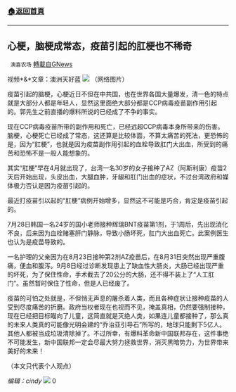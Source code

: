 ###  [:house:返回首頁](https://github.com/ourhimalayas/txt)
---


## 心梗，脑梗成常态，疫苗引起的肛梗也不稀奇
` 澳喜农场` [轉載自GNews](https://gnews.org/zh-hans/1536110/)

视频*&*文章：澳洲天好蓝
![](https://assets.gnews.org/wp-content/uploads/2021/09/AB03DD06-4B17-4B03-9584-4F37649080E9.jpeg)
（网络图片）

疫苗引起的脑梗，心梗近日不但在中共国，也在世界各国大量爆发，清一色的特点就是大部分人都是年轻人，显然这里面绝大部分都是CCP病毒疫苗副作用引起的。郭先生之前直播的爆料所说的已经成了不争的事实。

现在CCP病毒疫苗所带的副作用和死亡，已经远超CCP病毒本身所带来的伤害。脑梗，心梗死亡已经成了常态，这还算是比较体面，不算太痛苦的死法，更恐怖的是，因为“肛梗”，也就是因为疫苗副作用引起的血栓导致肛门大出血，所受到的痛苦和恐怖不是一般人能想象的。

其实“肛梗”早在4月就出现了，台湾一名30岁的女子接种了AZ（阿斯利康）疫苗2天后开始出现，头皮出血，大腿血肿，牙龈和肛门出血的症状，不过台湾政府和媒体极力否认是因为疫苗引起的。

最近打疫苗引以起的“肛梗”病例开始增多，显然这不可能是巧合，肯定是疫苗引起的。

7月28日韩国一名24岁的国小老师接种辉瑞BNT疫苗第1剂，于1周后，先出现消化不良，后来因为血栓赌塞肝门静脉，导致小肠坏死，肛门大出血死亡。此案例医生也认为是疫苗导致的。

一名护理的父亲因为在8月23日接种第2剂AZ疫苗后，在8月31日突然出现严重腹痛，便血和腹泻。9月8日经过诊断发现患上了缺血性大肠炎，大肠已经出现严重的坏死，为了保住性命，手术截去了20公分的大肠，还不得不装上了“人工肛门”。虽然暂时保住了性命，但是人已经废了。

疫苗的可怕之处就是，不但悄无声息的屠杀着人类，而且各种症状让接种疫苗的人受到尽度痛苦的折磨。政府当权者现在也视而不见，掩盖真相，仍然要强制接种，现在已经把目标瞄向了儿童，这简直就是灭绝人类，如果连儿童都接种了，那么真的未来人类真的可能像光明会建的“乔治亚引导石”所写的，地球只能剩下5亿人。其他人都被当成垃圾清除掉了。不过所幸，有爆料革命新中国联邦存在，这件事绝不可能发生，新中国联邦一定会尽最大努力拯救世界，消灭黑暗势力，为世界带来美好的未来！

（本文只代表个人观点）

*编辑：cindy*
![](https://assets.gnews.org/wp-content/uploads/2021/09/澳喜图标2-1.jpg)
0
